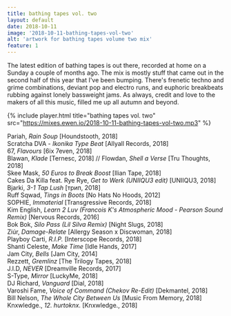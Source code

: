 ```yaml
---
title: bathing tapes vol. two
layout: default
date: 2018-10-11
image: '2018-10-11-bathing-tapes-vol-two'
alt: 'artwork for bathing tapes volume two mix'
feature: 1
---
```


The latest edition of bathing tapes is out there, recorded at home on a Sunday a couple of months ago. The mix is mostly stuff that came out in the second half of this year that I've been bumping. There's frenetic techno and grime combinations, deviant pop and electro runs, and euphoric breakbeats rubbing against lonely bassweight jams. As always, credit and love to the makers of all this music, filled me up all autumn and beyond.

{% include player.html title="bathing tapes vol. two" src="https://mixes.ewen.io/2018-10-11-bathing-tapes-vol-two.mp3" %}

Pariah, _Rain Soup_ [Houndstooth, 2018]  
Scratcha DVA - _Ikonika Type Beat_ [Allyall Records, 2018]  
67, _Flavours_ [6ix 7even, 2018]  
Blawan, _Klade_ [Ternesc, 2018] // Flowdan, _Shell a Verse_ [Tru Thoughts,
2018]  
Skee Mask, _50 Euros to Break Boost_ [Ilian Tape, 2018]  
Cakes Da Killa feat. Rye Rye, _Get to Werk (UNIIQU3 edit)_ [UNIIQU3, 2018]  
Bjarki, _3-1 Tap Lush_ [трип, 2018]  
Ruff Sqwad, _Tings in Boots_ [No Hats No Hoods, 2012]  
SOPHIE, _Immaterial_ [Transgressive Records, 2018]  
Kim English, _Learn 2 Luv (Francois K's Atmospheric Mood - Pearson Sound Remix)_
[Nervous Records, 2016]  
Bok Bok, _Silo Pass (Lil Silva Remix)_ [Night Slugs, 2018]  
Ziúr, _Damage-Relate_ [Allergy Season x Discwoman, 2018]  
Playboy Carti, _R.I.P._ [Interscope Records, 2018]  
Shanti Celeste, _Make Time_ [Idle Hands, 2017]  
Jam City, _Bells_ [Jam City, 2014]  
Rezzett, _Gremlinz_ [The Trilogy Tapes, 2018]  
J.I.D, _NEVER_ [Dreamville Records, 2017]  
S-Type, _Mirror_ [LuckyMe, 2018]  
DJ Richard, _Vanguard_ [Dial, 2018]  
Varoshi Fame, _Voice of Command (Chekov Re-Edit)_ [Dekmantel, 2018]  
Bill Nelson, _The Whole City Between Us_ [Music From Memory, 2018]  
Knxwledge., _12. hurtoknx._ [Knxwledge., 2018]
